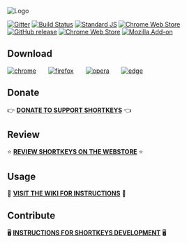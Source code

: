 ![Logo](https://user-images.githubusercontent.com/32261/33674247-eca884f0-da7c-11e7-8237-409887ef2c52.png)

[![Gitter](https://img.shields.io/gitter/room/mikecrittenden/shortkeys.svg)](https://gitter.im/browser-shortkeys/Lobby#) [![Build Status](https://travis-ci.org/mikecrittenden/shortkeys.svg?branch=master)](https://travis-ci.org/mikecrittenden/shortkeys) [![Standard JS](https://img.shields.io/badge/code_style-standard-brightgreen.svg)](https://standardjs.com) [![Chrome Web Store](https://img.shields.io/chrome-web-store/users/logpjaacgmcbpdkdchjiaagddngobkck.svg)](chrome.google.com/webstore/detail/shortkeys-custom-keyboard/logpjaacgmcbpdkdchjiaagddngobkck?hl=en-US&gl=US) [![GitHub release](https://img.shields.io/github/release/mikecrittenden/shortkeys.svg)](https://github.com/mikecrittenden/shortkeys/releases) [![Chrome Web Store](https://img.shields.io/chrome-web-store/v/logpjaacgmcbpdkdchjiaagddngobkck.svg)](https://chrome.google.com/webstore/detail/shortkeys-custom-keyboard/logpjaacgmcbpdkdchjiaagddngobkck?hl=en-US&gl=US) [![Mozilla Add-on](https://img.shields.io/amo/v/shortkeys.svg)](https://addons.mozilla.org/en-US/firefox/addon/shortkeys/)

## Download

[![chrome](https://user-images.githubusercontent.com/32261/33695359-fe69c322-daca-11e7-8fd3-7a0126d08852.png)](https://chrome.google.com/webstore/detail/shortkeys-custom-keyboard/logpjaacgmcbpdkdchjiaagddngobkck?hl=en-US&gl=US)&nbsp;&nbsp;&nbsp;&nbsp;&nbsp;&nbsp;
[![firefox](https://user-images.githubusercontent.com/32261/33695357-fe523b9e-daca-11e7-852b-6af15186b8c7.png)](https://addons.mozilla.org/en-US/firefox/addon/shortkeys-custom-shortcuts/)&nbsp;&nbsp;&nbsp;&nbsp;&nbsp;&nbsp;
[![opera](https://user-images.githubusercontent.com/32261/33695358-fe5e604a-daca-11e7-85cb-48e98367030d.png)](https://addons.opera.com/en/extensions/details/shortkeys/?display=en)&nbsp;&nbsp;&nbsp;&nbsp;&nbsp;&nbsp;
[![edge](https://user-images.githubusercontent.com/32261/33695356-fe474342-daca-11e7-8777-e163d19bcbf4.png)](https://github.com/mikecrittenden/shortkeys/releases)&nbsp;&nbsp;&nbsp;&nbsp;&nbsp;&nbsp;

## Donate

👉 **[DONATE TO SUPPORT SHORTKEYS](https://salt.bountysource.com/teams/chrome-shortkeys)** 👈 

## Review

⭐ **[REVIEW SHORTKEYS ON THE WEBSTORE](https://chrome.google.com/webstore/detail/shortkeys-custom-keyboard/logpjaacgmcbpdkdchjiaagddngobkck/reviews?hl=en-US&gl=US)** ⭐

## Usage

📝 **[VISIT THE WIKI FOR INSTRUCTIONS](https://github.com/mikecrittenden/shortkeys/wiki/How-To-Use-Shortkeys)** 📝

## Contribute

🖥️ **[INSTRUCTIONS FOR SHORTKEYS DEVELOPMENT](https://github.com/mikecrittenden/shortkeys/wiki/Development-setup-instructions)** 🖥️

